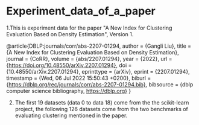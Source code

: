 # Experiment_data_of_a_paper
1.This is experiment data for the paper "A New Index for Clustering Evaluation Based on Density Estimation", Version 1.

@article{DBLP:journals/corr/abs-2207-01294,
  author    = {Gangli Liu},
  title     = {A New Index for Clustering Evaluation Based on Density Estimation},
  journal   = {CoRR},
  volume    = {abs/2207.01294},
  year      = {2022},
  url       = {https://doi.org/10.48550/arXiv.2207.01294},
  doi       = {10.48550/arXiv.2207.01294},
  eprinttype = {arXiv},
  eprint    = {2207.01294},
  timestamp = {Wed, 06 Jul 2022 15:50:43 +0200},
  biburl    = {https://dblp.org/rec/journals/corr/abs-2207-01294.bib},
  bibsource = {dblp computer science bibliography, https://dblp.org}
}



2. The first 19 datasets (data 0 to data 18) come from the the scikit-learn project, the following 126 datasets come from the two benchmarks of evaluating clustering mentioned in the paper.  


